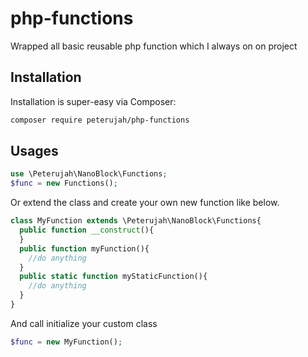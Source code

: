 # php-functions
Wrapped all basic reusable php function which I always on on project


## Installation

Installation is super-easy via Composer:
```md
composer require peterujah/php-functions
```
## Usages

```php 
use \Peterujah\NanoBlock\Functions;
$func = new Functions();
```
Or extend the class and create your own new function like below.
```php
class MyFunction extends \Peterujah\NanoBlock\Functions{
  public function __construct(){
  }
  public function myFunction(){
    //do anything
  }
  public static function myStaticFunction(){
    //do anything
  }
}
```
And call initialize your custom class
```php
$func = new MyFunction();
```
